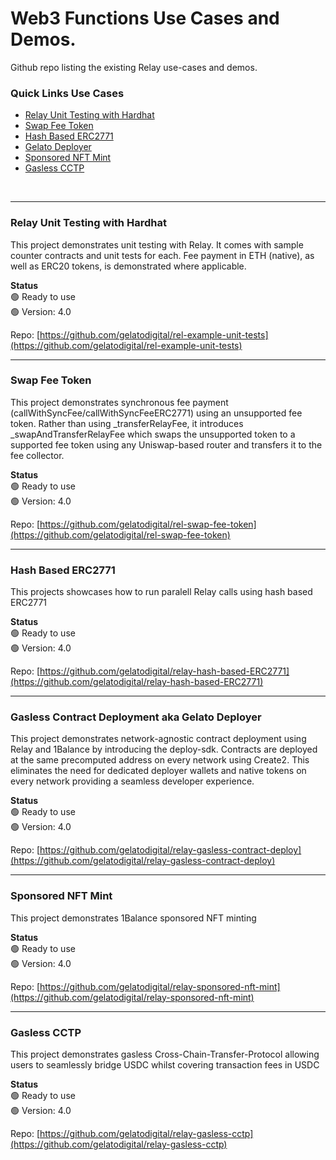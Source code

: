 # Web3 Functions Use Cases and Demos.

Github repo listing the existing Relay use-cases and demos.

### Quick Links Use Cases
- [Relay Unit Testing with Hardhat](https://github.com/gelatodigital/rel-example-unit-tests)
- [Swap Fee Token](https://github.com/gelatodigital/rel-swap-fee-token)
- [Hash Based ERC2771](https://github.com/gelatodigital/relay-hash-based-ERC2771)
- [Gelato Deployer](https://github.com/gelatodigital/relay-gasless-contract-deploy)
- [Sponsored NFT Mint](https://github.com/gelatodigital/relay-sponsored-nft-mint)
- [Gasless CCTP](https://github.com/gelatodigital/relay-gasless-cctp)

&nbsp;  

---

### Relay Unit Testing with Hardhat
This project demonstrates unit testing with Relay.
It comes with sample counter contracts and unit tests for each.
Fee payment in ETH (native), as well as ERC20 tokens, is demonstrated where applicable.&nbsp;  

**Status**&nbsp;  
🟢 Ready to use&nbsp;  
🟢 Version: 4.0

Repo: [https://github.com/gelatodigital/rel-example-unit-tests](https://github.com/gelatodigital/rel-example-unit-tests)


---


### Swap Fee Token
This project demonstrates synchronous fee payment (callWithSyncFee/callWithSyncFeeERC2771) using an unsupported fee token. Rather than using _transferRelayFee, it introduces _swapAndTransferRelayFee which swaps the unsupported token to a supported fee token using any Uniswap-based router and transfers it to the fee collector.&nbsp; 


**Status**&nbsp;  
🟢 Ready to use&nbsp;  
🟢 Version: 4.0

Repo: [https://github.com/gelatodigital/rel-swap-fee-token](https://github.com/gelatodigital/rel-swap-fee-token)

---

### Hash Based ERC2771
This projects showcases how to run paralell Relay calls using hash based ERC2771 &nbsp; 

**Status**&nbsp;  
🟢 Ready to use&nbsp;  
🟢 Version: 4.0

Repo: [https://github.com/gelatodigital/relay-hash-based-ERC2771](https://github.com/gelatodigital/relay-hash-based-ERC2771)
 
---

### Gasless Contract Deployment aka Gelato Deployer
This project demonstrates network-agnostic contract deployment using Relay and 1Balance by introducing the deploy-sdk. Contracts are deployed at the same precomputed address on every network using Create2. This eliminates the need for dedicated deployer wallets and native tokens on every network providing a seamless developer experience. &nbsp; 

**Status**&nbsp;  
🟢 Ready to use&nbsp;  
🟢 Version: 4.0

Repo: [https://github.com/gelatodigital/relay-gasless-contract-deploy](https://github.com/gelatodigital/relay-gasless-contract-deploy)

---

### Sponsored NFT Mint
This project demonstrates 1Balance sponsored NFT minting&nbsp; 

**Status**&nbsp;  
🟢 Ready to use&nbsp;  
🟢 Version: 4.0

Repo: [https://github.com/gelatodigital/relay-sponsored-nft-mint](https://github.com/gelatodigital/relay-sponsored-nft-mint)

---

### Gasless CCTP
This project demonstrates gasless Cross-Chain-Transfer-Protocol allowing users to seamlessly bridge USDC whilst covering transaction fees in USDC&nbsp;

**Status**&nbsp;  
🟢 Ready to use&nbsp;  
🟢 Version: 4.0

Repo: [https://github.com/gelatodigital/relay-gasless-cctp](https://github.com/gelatodigital/relay-gasless-cctp)

